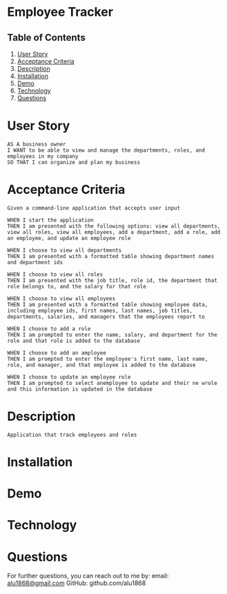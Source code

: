 # Employee Tracker

## Table of Contents
1. [User Story](#user-story)
2. [Acceptance Criteria](#acceptance-criteria)
3. [Description](#description)
4. [Installation](#installation)
5. [Demo](#demo) 
6. [Technology](#technology)
7. [Questions](#questions)

# User Story
    AS A business owner
    I WANT to be able to view and manage the departments, roles, and employees in my company
    SO THAT I can organize and plan my business

# Acceptance Criteria 
    Given a command-line application that accepts user input

    WHEN I start the application 
    THEN I am presented with the following options: view all departments, view all roles, view all employees, add a department, add a role, add an employee, and update an employee role

    WHEN I choose to view all departments
    THEN I am presented with a formatted table showing department names and department ids

    WHEN I choose to view all roles
    THEN I am presented with the job title, role id, the department that role belongs to, and the salary for that role

    WHEN I choose to view all employees
    THEN I am presented with a formatted table showing employee data, including employee ids, first names, last names, job titles, departments, salaries, and managers that the employees report to

    WHEN I choose to add a role
    THEN I am prompted to enter the name, salary, and department for the role and that role is added to the database

    WHEN I choose to add an amployee
    THEN I am prompted to enter the employee's first name, last name, role, and manager, and that employee is added to the database

    WHEN I choose to update an employee role
    THEN I am prompted to select anemployee to update and their ne wrole and this information is updated in the database

# Description
    Application that track employees and roles

# Installation

# Demo

# Technology

# Questions
  For further questions, you can reach out to me by:
  email: alu1868@gmail.com
  GitHub: github.com/alu1868
